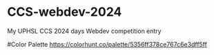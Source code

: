 # CCS-webdev-2024
My UPHSL CCS 2024 days Webdev competition entry 

#Color Palette
https://colorhunt.co/palette/5356ff378ce767c6e3dff5ff
